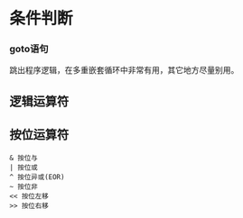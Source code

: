 # 条件判断

### goto语句
跳出程序逻辑，在多重嵌套循环中非常有用，其它地方尽量别用。

## 逻辑运算符

## 按位运算符
```
& 按位与
| 按位或
^ 按位异或(EOR)
~ 按位非
<< 按位左移
>> 按位右移
```
